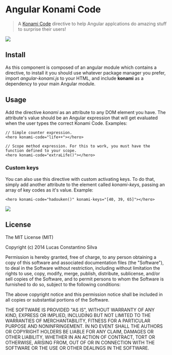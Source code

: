 Angular Konami Code
===================

> A [Konami Code](http://pt.wikipedia.org/wiki/C%C3%B3digo_Konami) directive to help Angular applcations do amazing stuff to surprise their users!

![](http://www.itecportal.com/wp-content/uploads/2013/09/the_code_by_decibel_design-d4c34gt.jpg)

## Install

As this component is composed of an angular module which contains a directive, to install it you should use whatever package manager you prefer, import *angular-konami.js* to your HTML, and include **konami** as a dependency to your main Angular module.

## Usage

Add the directive *konami* as an attribute to any DOM element you have. The attribute's value should be an Angular expression that will get evaluated when the user types the correct Konami Code. Examples:

```
// Simple counter expression.
<hero konami-code="life++"></hero>

// Scope method expression. For this to work, you must have the function defined to your scope.
<hero konami-code="extraLife()"></hero>
```

### Custom keys

You can also use this directive with custom activating keys. To do that, simply add another attribute to the element called *konami-keys*, passing an array of key codes as it's value. Example:

```
<hero konami-code="hadouken()" konami-keys="[40, 39, 65]"></hero>
```

![](http://i598.photobucket.com/albums/tt68/xXONEXx/Decorated%20images/hadouken.png)

## License

The MIT License (MIT)

Copyright (c) 2014 Lucas Constantino Silva

Permission is hereby granted, free of charge, to any person obtaining a copy
of this software and associated documentation files (the "Software"), to deal
in the Software without restriction, including without limitation the rights
to use, copy, modify, merge, publish, distribute, sublicense, and/or sell
copies of the Software, and to permit persons to whom the Software is
furnished to do so, subject to the following conditions:

The above copyright notice and this permission notice shall be included in all
copies or substantial portions of the Software.

THE SOFTWARE IS PROVIDED "AS IS", WITHOUT WARRANTY OF ANY KIND, EXPRESS OR
IMPLIED, INCLUDING BUT NOT LIMITED TO THE WARRANTIES OF MERCHANTABILITY,
FITNESS FOR A PARTICULAR PURPOSE AND NONINFRINGEMENT. IN NO EVENT SHALL THE
AUTHORS OR COPYRIGHT HOLDERS BE LIABLE FOR ANY CLAIM, DAMAGES OR OTHER
LIABILITY, WHETHER IN AN ACTION OF CONTRACT, TORT OR OTHERWISE, ARISING FROM,
OUT OF OR IN CONNECTION WITH THE SOFTWARE OR THE USE OR OTHER DEALINGS IN THE
SOFTWARE.
